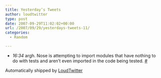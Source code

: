 ```yaml
---
title: Yesterday’s Tweets
author: loudtwitter
type: post
date: 2007-09-29T11:02:02+00:00
url: /2007/09/29/yesterdays-tweets-11/
categories:
  - Random

---
```

  * _16:34_ argh. Nose is attempting to import modules that have nothing to do with tests and aren&#8217;t even imported in the code being tested. [#][1]

Automatically shipped by [LoudTwitter][2]

 [1]: http://twitter.com/dangoor/statuses/299753462
 [2]: http://www.loudtwitter.com